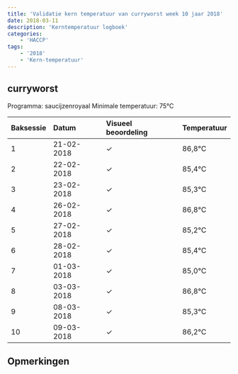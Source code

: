 ```yaml
---
title: 'Validatie kern temperatuur van curryworst week 10 jaar 2018'
date: 2018-03-11
description: 'Kerntemperatuur logboek'
categories:
    - 'HACCP'
tags:
    - '2018'
    - 'Kern-temperatuur'
---
```


## curryworst

Programma: saucijzenroyaal
Minimale temperatuur: 75°C

| Baksessie | Datum | Visueel beoordeling | Temperatuur |
|:---|:---|:---|:---|
| 1 | 21-02-2018 | &check; | 86,8°C |
| 2 | 22-02-2018 | &check; | 85,4°C |
| 3 | 23-02-2018 | &check; | 85,3°C |
| 4 | 26-02-2018 | &check; | 86,8°C |
| 5 | 27-02-2018 | &check; | 85,2°C |
| 6 | 28-02-2018 | &check; | 85,4°C |
| 7 | 01-03-2018 | &check; | 85,0°C |
| 8 | 03-03-2018 | &check; | 86,8°C |
| 9 | 08-03-2018 | &check; | 85,3°C |
| 10 | 09-03-2018 | &check; | 86,2°C |

## Opmerkingen


